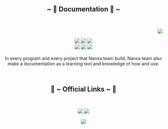 <body>
  <center>
    <div align="center">
<!-- <img src="https://i.imgur.com/jx17oHT.gif"> -->
      </div>
<div>
<h2 align="center">            ~ 📇 Documentation 📇 ~</h2>
 <br>
<p>
  <div align="center">
<img src="https://i.pinimg.com/originals/8d/4b/77/8d4b77c44b7a68c0fd609411e2c0ec3c.gif" align="right">
  </div>
</div>
<div>
  <br>
<p align="center"><img src="https://img.shields.io/badge/adobe%20photoshop%20-%2331A8FF.svg?&style=for-the-badge&logo=adobe%20photoshop&logoColor=white"/> <img src="https://img.shields.io/badge/html5%20-%23E34F26.svg?&style=for-the-badge&logo=html5&logoColor=white"/> <img src="https://img.shields.io/badge/css3%20-%231572B6.svg?&style=for-the-badge&logo=css3&logoColor=white"/><br>
 <img src="https://img.shields.io/badge/node.js%20-%2343853D.svg?&style=for-the-badge&logo=node.js&logoColor=white"/> <img src="https://img.shields.io/badge/javascript%20-%23323330.svg?&style=for-the-badge&logo=javascript&logoColor=%23F7DF1E"/> <img src="https://img.shields.io/badge/git%20-%23F05033.svg?&style=for-the-badge&logo=git&logoColor=white"/> <br><br>
In every program and every project that Nanxa team build, Nanxa team also make a documentation as a learning tool and knowledge of how and use.
</p>
<br>
<h2 align="center">           📝 ~ Official Links ~ 📝</h2>
<br>
<p align="center"><a href="https://twitter.com/Nanxacom" target="_blank"><img src="https://img.shields.io/badge/Nanxacom%20-%231DA1F2.svg?&style=for-the-badge&logo=Twitter&logoColor=white"/></a> <a href="https://t.me/nanxacom" target="_blank"><img src="https://img.shields.io/badge/Nanxacom%20-%237289DA.svg?&style=for-the-badge&logo=telegram&logoColor=white"/></a></p>
<p align="center"><a href="https://medium.com/" target="_blank"><img src="https://img.shields.io/badge/Nanxa%20-%23000000.svg?&style=for-the-badge&logo=Medium&logoColor=white"/></a></p>
</div>
<br>
</div>
    </center>
</body>
